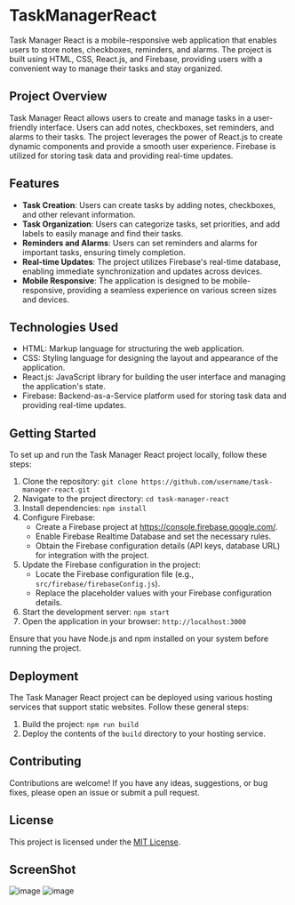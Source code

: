 # TaskManagerReact
Task Manager React is a mobile-responsive web application that enables users to store notes, checkboxes, reminders, and alarms. The project is built using HTML, CSS, React.js, and Firebase, providing users with a convenient way to manage their tasks and stay organized.

## Project Overview

Task Manager React allows users to create and manage tasks in a user-friendly interface. Users can add notes, checkboxes, set reminders, and alarms to their tasks. The project leverages the power of React.js to create dynamic components and provide a smooth user experience. Firebase is utilized for storing task data and providing real-time updates.

## Features

- **Task Creation**: Users can create tasks by adding notes, checkboxes, and other relevant information.
- **Task Organization**: Users can categorize tasks, set priorities, and add labels to easily manage and find their tasks.
- **Reminders and Alarms**: Users can set reminders and alarms for important tasks, ensuring timely completion.
- **Real-time Updates**: The project utilizes Firebase's real-time database, enabling immediate synchronization and updates across devices.
- **Mobile Responsive**: The application is designed to be mobile-responsive, providing a seamless experience on various screen sizes and devices.

## Technologies Used

- HTML: Markup language for structuring the web application.
- CSS: Styling language for designing the layout and appearance of the application.
- React.js: JavaScript library for building the user interface and managing the application's state.
- Firebase: Backend-as-a-Service platform used for storing task data and providing real-time updates.

## Getting Started

To set up and run the Task Manager React project locally, follow these steps:

1. Clone the repository: `git clone https://github.com/username/task-manager-react.git`
2. Navigate to the project directory: `cd task-manager-react`
3. Install dependencies: `npm install`
4. Configure Firebase:
   - Create a Firebase project at https://console.firebase.google.com/.
   - Enable Firebase Realtime Database and set the necessary rules.
   - Obtain the Firebase configuration details (API keys, database URL) for integration with the project.
5. Update the Firebase configuration in the project:
   - Locate the Firebase configuration file (e.g., `src/firebase/firebaseConfig.js`).
   - Replace the placeholder values with your Firebase configuration details.
6. Start the development server: `npm start`
7. Open the application in your browser: `http://localhost:3000`

Ensure that you have Node.js and npm installed on your system before running the project.

## Deployment

The Task Manager React project can be deployed using various hosting services that support static websites. Follow these general steps:

1. Build the project: `npm run build`
2. Deploy the contents of the `build` directory to your hosting service.

## Contributing

Contributions are welcome! If you have any ideas, suggestions, or bug fixes, please open an issue or submit a pull request.

## License

This project is licensed under the [MIT License](LICENSE).

## ScreenShot

![image](https://github.com/agrharsh2000/TaskManagerReact/assets/57790575/202c8dff-7015-419b-9396-3b64d10b994c)
![image](https://github.com/agrharsh2000/TaskManagerReact/assets/57790575/879a28f3-50a1-4852-ac6f-c4b68ec24988)


